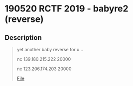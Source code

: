 190520 RCTF 2019 - babyre2 (reverse)
===

## Description

> yet another baby reverse for u...
> 
> nc 139.180.215.222 20000
> 
> nc 123.206.174.203 20000
>
> [File](https://adworld.xctf.org.cn/media/uploads/task/c9c36c74d58d4474bc2ba1755596d62f.zip)
